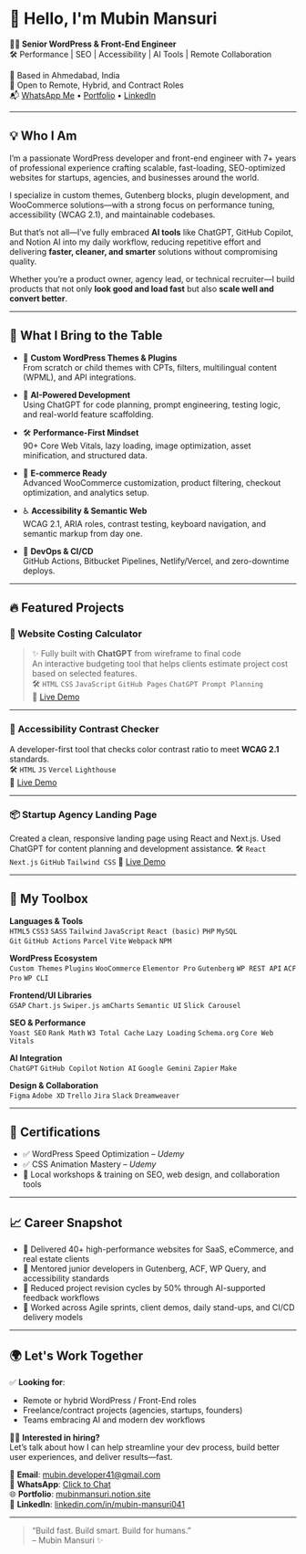 # 👋 Hello, I'm Mubin Mansuri

**🧑‍💻 Senior WordPress & Front-End Engineer**  
🛠️ Performance | SEO | Accessibility | AI Tools | Remote Collaboration

📍 Based in Ahmedabad, India  
💼 Open to Remote, Hybrid, and Contract Roles  
📬 [WhatsApp Me](https://wa.me/918128516053?text=Hi%20Mubin%2C%20I%20visited%20your%20profile%20and%20would%20like%20to%20connect%20regarding%20a%20WordPress%20or%20Front-End%20project) • [Portfolio](https://mubinmansuri.notion.site/Mubin-Mansuri-Portfolio-21fd7990bf0b8022bdd0c7335814df2c) • [LinkedIn](https://linkedin.com/in/mubin-mansuri041)

---

## 💡 Who I Am

I’m a passionate WordPress developer and front-end engineer with 7+ years of professional experience crafting scalable, fast-loading, SEO-optimized websites for startups, agencies, and businesses around the world.

I specialize in custom themes, Gutenberg blocks, plugin development, and WooCommerce solutions—with a strong focus on performance tuning, accessibility (WCAG 2.1), and maintainable codebases.

But that’s not all—I’ve fully embraced **AI tools** like ChatGPT, GitHub Copilot, and Notion AI into my daily workflow, reducing repetitive effort and delivering **faster, cleaner, and smarter** solutions without compromising quality.

Whether you’re a product owner, agency lead, or technical recruiter—I build products that not only **look good and load fast** but also **scale well and convert better**.

---

## 🚀 What I Bring to the Table

- 🔧 **Custom WordPress Themes & Plugins**  
  From scratch or child themes with CPTs, filters, multilingual content (WPML), and API integrations.

- 🧠 **AI-Powered Development**  
  Using ChatGPT for code planning, prompt engineering, testing logic, and real-world feature scaffolding.

- 🛠️ **Performance-First Mindset**  
  90+ Core Web Vitals, lazy loading, image optimization, asset minification, and structured data.

- 🛒 **E-commerce Ready**  
  Advanced WooCommerce customization, product filtering, checkout optimization, and analytics setup.

- ♿ **Accessibility & Semantic Web**  
  WCAG 2.1, ARIA roles, contrast testing, keyboard navigation, and semantic markup from day one.

- 🔁 **DevOps & CI/CD**  
  GitHub Actions, Bitbucket Pipelines, Netlify/Vercel, and zero-downtime deploys.

---

## 🔥 Featured Projects

### 💸 Website Costing Calculator
> ✨ Fully built with **ChatGPT** from wireframe to final code  
An interactive budgeting tool that helps clients estimate project cost based on selected features.  
🛠️ `HTML` `CSS` `JavaScript` `GitHub Pages` `ChatGPT Prompt Planning`  
🔗 [Live Demo](https://mubinmansuri.github.io/Website-Costing-Calc/)

---

### 🎨 Accessibility Contrast Checker  
A developer-first tool that checks color contrast ratio to meet **WCAG 2.1** standards.  
🛠️ `HTML` `JS` `Vercel` `Lighthouse`  
🔗 [Live Demo](https://contrastchecker.vercel.app/)

---

### 📦 Startup Agency Landing Page 
Created a clean, responsive landing page using React and Next.js. Used ChatGPT for content planning and development assistance.
🛠️ `React` `Next.js` `GitHub` `Tailwind CSS`
🔗 [Live Demo](https://startup-agency-1-0-1.vercel.app/)

---

## 🧰 My Toolbox

**Languages & Tools**  
`HTML5` `CSS3` `SASS` `Tailwind` `JavaScript` `React (basic)` `PHP` `MySQL`  
`Git` `GitHub Actions` `Parcel` `Vite` `Webpack` `NPM`

**WordPress Ecosystem**  
`Custom Themes` `Plugins` `WooCommerce` `Elementor Pro` `Gutenberg` `WP REST API` `ACF Pro` `WP CLI`

**Frontend/UI Libraries**  
`GSAP` `Chart.js` `Swiper.js` `amCharts` `Semantic UI` `Slick Carousel`

**SEO & Performance**  
`Yoast SEO` `Rank Math` `W3 Total Cache` `Lazy Loading` `Schema.org` `Core Web Vitals`

**AI Integration**  
`ChatGPT` `GitHub Copilot` `Notion AI` `Google Gemini` `Zapier` `Make`

**Design & Collaboration**  
`Figma` `Adobe XD` `Trello` `Jira` `Slack` `Dreamweaver`

---

## 📜 Certifications

- ✅ WordPress Speed Optimization – *Udemy*  
- ✅ CSS Animation Mastery – *Udemy*  
- 📝 Local workshops & training on SEO, web design, and collaboration tools

---

## 📈 Career Snapshot

- 🔨 Delivered 40+ high-performance websites for SaaS, eCommerce, and real estate clients
- 🧠 Mentored junior developers in Gutenberg, ACF, WP Query, and accessibility standards
- 🤝 Reduced project revision cycles by 50% through AI-supported feedback workflows
- 💼 Worked across Agile sprints, client demos, daily stand-ups, and CI/CD delivery models

---

## 🌍 Let's Work Together

✅ **Looking for**:  
- Remote or hybrid WordPress / Front-End roles  
- Freelance/contract projects (agencies, startups, founders)  
- Teams embracing AI and modern dev workflows

🧑‍💼 **Interested in hiring?**  
Let’s talk about how I can help streamline your dev process, build better user experiences, and deliver results—fast.

📩 **Email**: mubin.developer41@gmail.com  
💬 **WhatsApp**: [Click to Chat](https://wa.me/918128516053)  
🌐 **Portfolio**: [mubinmansuri.notion.site](https://mubinmansuri.notion.site)  
🔗 **LinkedIn**: [linkedin.com/in/mubin-mansuri041](https://linkedin.com/in/mubin-mansuri041)

---

> “Build fast. Build smart. Build for humans.”  
– Mubin Mansuri ✨
